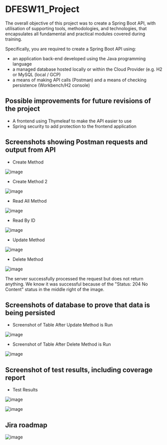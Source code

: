 # DFESW11_Project

The overall objective of this project was to create a Spring Boot API, with utilisation of supporting tools, methodologies, and technologies, that encapsulates all fundamental and practical modules covered during training.

Specifically, you are required to create a Spring Boot API using:
-   an application back-end developed using the Java programming language
-   a managed database hosted locally or within the Cloud Provider  (e.g.  H2 or MySQL (local / GCP)
-   a means of making API calls (Postman) and a means of checking persistence (Workbench/H2 console)

## Possible improvements for future revisions of the project

-   A frontend using Thymeleaf to make the API easier to use
-   Spring security to add protection to the frontend application

## Screenshots showing Postman requests and output from API

- Create Method

![image](https://user-images.githubusercontent.com/23028438/159016288-f1f99ec1-52a4-452a-9da7-c869b85787a2.png)

- Create Method 2

![image](https://user-images.githubusercontent.com/23028438/159016358-1b4daea0-1699-4620-8727-ef06175dddc6.png)

- Read All Method

![image](https://user-images.githubusercontent.com/23028438/159016389-17132625-65e7-4ad6-a88e-9c4f7019bd3d.png)

- Read By ID

![image](https://user-images.githubusercontent.com/23028438/159016421-b3c461b1-739d-4a90-bb4b-ecb95a23bf68.png)

- Update Method

![image](https://user-images.githubusercontent.com/23028438/159016457-d13b5ca5-7f4d-4511-a7f7-5a09b16565f0.png)

- Delete Method

![image](https://user-images.githubusercontent.com/23028438/159016514-b6c6aafe-c4f7-4d0b-8250-c0f1864f68f6.png)

The server successfully processed the request but does not return anything. We know it was successful because of the "Status: 204 No Content" status in the middle right of the image.

## Screenshots of database to prove that data is being persisted

- Screenshot of Table After Update Method is Run

![image](https://user-images.githubusercontent.com/23028438/159016591-75652df4-0dd6-4144-8e90-04f1bb4c7d1f.png)

- Screenshot of Table After Delete Method is Run

![image](https://user-images.githubusercontent.com/23028438/159016624-b56df8d8-5bd5-49d6-a9db-4f22532a037f.png)

## Screenshot of test results, including coverage report

- Test Results

![image](https://user-images.githubusercontent.com/23028438/159017225-b9a91c44-cb2e-4e0f-86ac-f378cfca511d.png)

![image](https://user-images.githubusercontent.com/23028438/159017612-700e5c1b-d848-4483-a875-8bd4e0cd0915.png)

## Jira roadmap

![image](https://user-images.githubusercontent.com/23028438/159016677-f369eb1b-add5-436d-8d85-6c9bbf1af54b.png)
